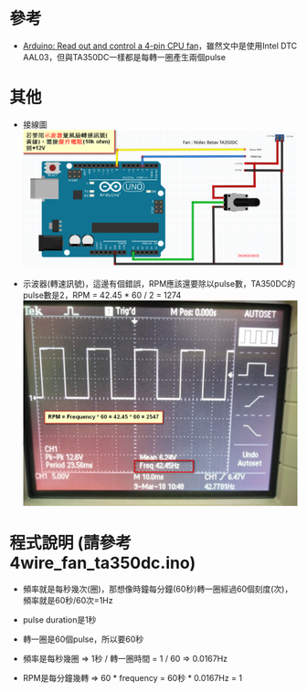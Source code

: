 # 參考
* [Arduino: Read out and control a 4-pin CPU fan](http://www.beefrankly.org/blog/2011/12/21/read-out-4-pin-cpu-fan-speed/)，雖然文中是使用Intel DTC AAL03，但與TA350DC一樣都是每轉一圈產生兩個pulse

# 其他
* 接線圖
    ![alt text](https://raw.githubusercontent.com/JiaMauJian/iot-test/master/DC-Brushless-TA350DC/TA350DC.png)

* 示波器(轉速訊號)，這邊有個錯誤，RPM應該還要除以pulse數，TA350DC的pulse數是2，RPM = 42.45 * 60 / 2 = 1274
![alt text](https://raw.githubusercontent.com/JiaMauJian/iot-test/master/DC-Brushless-TA350DC/TA350DC%E9%BB%83%E7%B7%9A%E8%BD%89%E9%80%9F%E8%A8%8A%E8%99%9F.jpg)

# 程式說明 (請參考4wire_fan_ta350dc.ino)
* 頻率就是每秒幾次(圈)，那想像時鐘每分鐘(60秒)轉一圈經過60個刻度(次)，頻率就是60秒/60次=1Hz

* pulse duration是1秒

* 轉一圈是60個pulse，所以要60秒

* 頻率是每秒幾圈 => 1秒 / 轉一圈時間 = 1 / 60 => 0.0167Hz

* RPM是每分鐘幾轉 => 60 * frequency = 60秒 * 0.0167Hz = 1
